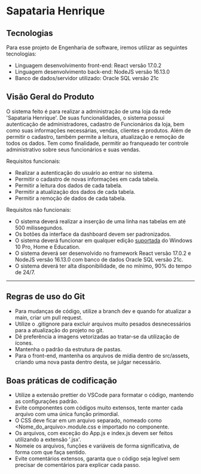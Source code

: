 # Sapataria Henrique

## Tecnologias

Para esse projeto de Engenharia de software, iremos utilizar as seguintes tecnologias:

- Linguagem desenvolvimento front-end: React versão 17.0.2
- Linguagem desenvolvimento back-end: NodeJS versão 16.13.0
- Banco de dados/servidor utilizado: Oracle SQL versão 21c

## Visão Geral do Produto

O sistema feito é para realizar a administração de uma loja da rede 'Sapataria Henrique'. De suas funcionalidades, o sistema possui autenticação de administradores, cadastro de Funcionários da loja, bem como suas informações necessárias, vendas, clientes e produtos. Além de permitir o cadastro, também permite a leitura, atualização e remoção de todos os dados.
Tem como finalidade, permitir ao franqueado ter controle administrativo sobre seus funcionários e suas vendas.

Requisitos funcionais:

- Realizar a autenticação do usuário ao entrar no sistema.
- Permitir o cadastro de novas informações em cada tabela.
- Permitir a leitura dos dados de cada tabela.
- Permitir a atualização dos dados de cada tabela.
- Permitir a remoção de dados de cada tabela.

Requisitos não funcionais:

- O sistema deverá realizar a inserção de uma linha nas tabelas em até 500 milissegundos.
- Os botões da interface da dashboard devem ser padronizados.
- O sistema deverá funcionar em qualquer edição [suportada](https://docs.microsoft.com/pt-PT/lifecycle/faq/windows) do Windows 10 Pro, Home e Education.
- O sistema deverá ser desenvolvido no framework React versão 17.0.2 e NodeJS versão 16.13.0 com banco de dados Oracle SQL versão 21c.
- O sistema deverá ter alta disponibilidade, de no mínimo, 90% do tempo de 24/7.

<hr>

## Regras de uso do Git

- Para mudanças de código, utilize a branch dev e quando for atualizar a main, criar um pull request.
- Utilize o .gitignore para excluir arquivos muito pesados desnecessários para a atualização do projeto no git.
- Dê preferência a imagens vetorizadas ao tratar-se da utilização de ícones.
- Mantenha o padrão da estrutura de pastas.
- Para o front-end, mantenha os arquivos de mídia dentro de src/assets, criando uma nova pasta dentro desta, se julgar necessário.

## Boas práticas de codificação

- Utilize a extensão prettier do VSCode para formatar o código, mantendo as configurações padrão.
- Evite componentes com códigos muito extensos, tente manter cada arquivo com uma única função primordial.
- O CSS deve ficar em um arquivo separado, nomeado como <Nome_do_arquivo>.module.css e importado no componente.
- Os arquivos, com exceção do App.js e index.js devem ser feitos utilizando a extensão '.jsx'.
- Nomeie os arquivos, funções e variáveis de forma significativa, de forma com que faça sentido.
- Evite comentários extensos, garanta que o código seja legível sem precisar de comentários para explicar cada passo.
